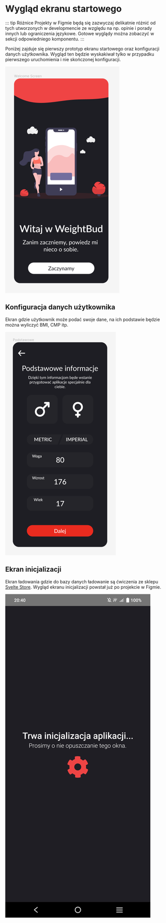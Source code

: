 # Wygląd ekranu startowego

::: tip Różnice
Projekty w Figmie będą się zazwyczaj delikatnie różnić od tych utworzonych w developmencie ze względu na np. opinie i porady innych lub ograniczenia językowe.
Gotowe wyglądy można zobaczyć w sekcji odpowiedniego komponentu.
:::

Poniżej zajduje się pierwszy prototyp ekranu startowego oraz konfiguracji danych użytkownika.
Wygląd ten będzie wyskakiwał tylko w przypadku pierwszego uruchomienia i nie skończonej konfiguracji.

![Main](../public/WelcomeScreen.png)

## Konfiguracja danych użytkownika

Ekran gdzie użytkownik może podać swoje dane, na ich podstawie będzie można wyliczyć BMI, CMP itp.

![Config](../public/Config.png)

## Ekran inicjalizacji

Ekran ładowania gdzie do bazy danych ładowanie są ćwiczenia ze sklepu [Svelte Store](https://svelte.dev/docs#run-time-svelte-store).
Wygląd ekranu inicjalizacji powstał już po projekcie w Figmie.

![Init](../public/Screenshot_20221129_204002.jpg)
